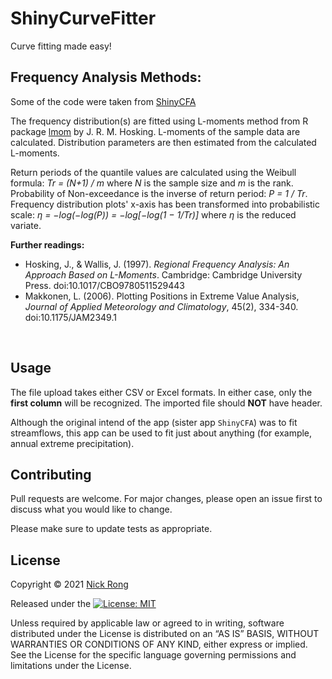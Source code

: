 # ShinyCurveFitter
Curve fitting made easy!

## Frequency Analysis Methods:
Some of the code were taken from [ShinyCFA](https://github.com/nickyrong/ShinyCFA)

The frequency distribution(s) are fitted using L-moments method from R package [lmom](https://cran.r-project.org/web/packages/lmom/index.html) by J. R. M. Hosking. L-moments of the sample data are calculated. Distribution parameters are then estimated from the calculated L-moments.

Return periods of the quantile values are calculated using the Weibull formula: *Tr = (N+1) / m* where *N* is the sample size and *m* is the rank. Probability of Non-exceedance is the inverse of return period: *P = 1 / Tr*. Frequency distribution plots' x-axis has been transformed into probabilistic scale: *η = −log(−log(P)) = −log[−log(1 − 1/Tr)]* where *η* is the reduced variate.

**Further readings:**<br/>
* Hosking, J., & Wallis, J. (1997). *Regional Frequency Analysis: An Approach Based on L-Moments*. Cambridge: Cambridge University Press. doi:10.1017/CBO9780511529443<br/>
* Makkonen, L. (2006). Plotting Positions in Extreme Value Analysis, *Journal of Applied Meteorology and Climatology*, 45(2), 334-340. doi:10.1175/JAM2349.1
<br/>


## Usage
The file upload takes either CSV or Excel formats. In either case, only the **first column** will be recognized. The imported file should **NOT** have header.

Although the original intend of the app (sister app `ShinyCFA`) was to fit streamflows, this app can be used to fit just about anything (for example, annual extreme precipitation).

## Contributing
Pull requests are welcome. For major changes, please open an issue first to discuss what you would like to change.

Please make sure to update tests as appropriate.

## License
Copyright © 2021 [Nick Rong](https://github.com/nickyrong)

Released under the [![License: MIT](https://img.shields.io/badge/License-MIT-yellow.svg)](https://opensource.org/licenses/MIT)

Unless required by applicable law or agreed to in writing, software
distributed under the License is distributed on an “AS IS” BASIS,
WITHOUT WARRANTIES OR CONDITIONS OF ANY KIND, either express or implied.
See the License for the specific language governing permissions and
limitations under the License.
<br/>
